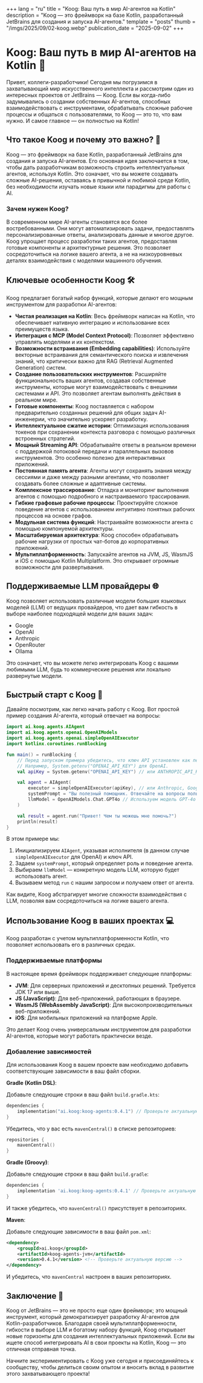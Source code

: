 +++
lang = "ru"
title = "Koog: Ваш путь в мир AI-агентов на Kotlin"
description = "Koog — это фреймворк на базе Kotlin, разработанный JetBrains для создания и запуска AI-агентов."
template = "posts"
thumb = "/imgs/2025/09/02-koog.webp"
publication_date = "2025-09-02"
+++

# Koog: Ваш путь в мир AI-агентов на Kotlin 🚀

Привет, коллеги-разработчики! Сегодня мы погрузимся в захватывающий мир искусственного интеллекта и рассмотрим один из интересных проектов от JetBrains — Koog. Если вы когда-либо задумывались о создании собственных AI-агентов, способных взаимодействовать с инструментами, обрабатывать сложные рабочие процессы и общаться с пользователями, то Koog — это то, что вам нужно. И самое главное — он полностью на Kotlin!

## Что такое Koog и почему это важно? 🤔

Koog — это фреймворк на базе Kotlin, разработанный JetBrains для создания и запуска AI-агентов. Его основная идея заключается в том, чтобы дать разработчикам возможность строить интеллектуальных агентов, используя Kotlin. Это означает, что вы можете создавать сложные AI-решения, оставаясь в привычной и любимой среде Kotlin, без необходимости изучать новые языки или парадигмы для работы с AI.

### Зачем нужен Koog?

В современном мире AI-агенты становятся все более востребованными. Они могут автоматизировать задачи, предоставлять персонализированные ответы, анализировать данные и многое другое. Koog упрощает процесс разработки таких агентов, предоставляя готовые компоненты и архитектурные решения. Это позволяет сосредоточиться на логике вашего агента, а не на низкоуровневых деталях взаимодействия с моделями машинного обучения.

## Ключевые особенности Koog 🛠️

Koog предлагает богатый набор функций, которые делают его мощным инструментом для разработки AI-агентов:

*   **Чистая реализация на Kotlin**: Весь фреймворк написан на Kotlin, что обеспечивает нативную интеграцию и использование всех преимуществ языка.
*   **Интеграция с MCP (Model Context Protocol)**: Позволяет эффективно управлять моделями и их контекстом.
*   **Возможности встраивания (Embedding capabilities)**: Используйте векторные встраивания для семантического поиска и извлечения знаний, что критически важно для RAG (Retrieval Augmented Generation) систем.
*   **Создание пользовательских инструментов**: Расширяйте функциональность ваших агентов, создавая собственные инструменты, которые могут взаимодействовать с внешними системами и API. Это позволяет агентам выполнять действия в реальном мире.
*   **Готовые компоненты**: Koog поставляется с набором предварительно созданных решений для общих задач AI-инженерии, что значительно ускоряет разработку.
*   **Интеллектуальное сжатие истории**: Оптимизация использования токенов при сохранении контекста разговора с помощью различных встроенных стратегий.
*   **Мощный Streaming API**: Обрабатывайте ответы в реальном времени с поддержкой потоковой передачи и параллельных вызовов инструментов. Это особенно полезно для интерактивных приложений.
*   **Постоянная память агента**: Агенты могут сохранять знания между сессиями и даже между разными агентами, что позволяет создавать более сложные и адаптивные системы.
*   **Комплексное трассирование**: Отладка и мониторинг выполнения агентов с помощью подробного и настраиваемого трассирования.
*   **Гибкие графовые рабочие процессы**: Проектируйте сложное поведение агентов с использованием интуитивно понятных рабочих процессов на основе графов.
*   **Модульная система функций**: Настраивайте возможности агента с помощью компонуемой архитектуры.
*   **Масштабируемая архитектура**: Koog способен обрабатывать рабочие нагрузки от простых чат-ботов до корпоративных приложений.
*   **Мультиплатформенность**: Запускайте агентов на JVM, JS, WasmJS и iOS с помощью Kotlin Multiplatform. Это открывает огромные возможности для развертывания.

## Поддерживаемые LLM провайдеры 🌐

Koog позволяет использовать различные модели больших языковых моделей (LLM) от ведущих провайдеров, что дает вам гибкость в выборе наиболее подходящей модели для ваших задач:

*   Google
*   OpenAI
*   Anthropic
*   OpenRouter
*   Ollama

Это означает, что вы можете легко интегрировать Koog с вашими любимыми LLM, будь то коммерческие решения или локально развернутые модели.

## Быстрый старт с Koog 🚀

Давайте посмотрим, как легко начать работу с Koog. Вот простой пример создания AI-агента, который отвечает на вопросы:

```kotlin
import ai.koog.agents.AIAgent
import ai.koog.agents.openai.OpenAIModels
import ai.koog.agents.openai.simpleOpenAIExecutor
import kotlinx.coroutines.runBlocking

fun main() = runBlocking {
    // Перед запуском примера убедитесь, что ключ API установлен как переменная окружения.
    // Например, System.getenv("OPENAI_API_KEY") для OpenAI.
    val apiKey = System.getenv("OPENAI_API_KEY") // или ANTHROPIC_API_KEY, GOOGLE_API_KEY и т.д.

    val agent = AIAgent(
        executor = simpleOpenAIExecutor(apiKey), // или Anthropic, Google, OpenRouter и т.д.
        systemPrompt = "Вы полезный помощник. Отвечайте на вопросы пользователя кратко.",
        llmModel = OpenAIModels.Chat.GPT4o // Используем модель GPT-4o
    )

    val result = agent.run("Привет! Чем ты можешь мне помочь?")
    println(result)
}
```

В этом примере мы:

1.  Инициализируем `AIAgent`, указывая исполнителя (в данном случае `simpleOpenAIExecutor` для OpenAI) и ключ API.
2.  Задаем `systemPrompt`, который определяет роль и поведение агента.
3.  Выбираем `llmModel` — конкретную модель LLM, которую будет использовать агент.
4.  Вызываем метод `run` с нашим запросом и получаем ответ от агента.

Как видите, Koog абстрагирует многие сложности взаимодействия с LLM, позволяя вам сосредоточиться на логике вашего агента.

## Использование Koog в ваших проектах 💻

Koog разработан с учетом мультиплатформенности Kotlin, что позволяет использовать его в различных средах.

### Поддерживаемые платформы

В настоящее время фреймворк поддерживает следующие платформы:

*   **JVM**: Для серверных приложений и десктопных решений. Требуется JDK 17 или выше.
*   **JS (JavaScript)**: Для веб-приложений, работающих в браузере.
*   **WasmJS (WebAssembly JavaScript)**: Для высокопроизводительных веб-приложений.
*   **iOS**: Для мобильных приложений на платформе Apple.

Это делает Koog очень универсальным инструментом для разработки AI-агентов, которые могут работать практически везде.

### Добавление зависимостей

Для использования Koog в вашем проекте вам необходимо добавить соответствующие зависимости в ваш файл сборки.

**Gradle (Kotlin DSL)**:

Добавьте следующие строки в ваш файл `build.gradle.kts`:

```kotlin
dependencies {
    implementation("ai.koog:koog-agents:0.4.1") // Проверьте актуальную версию на GitHub или Maven Central
}
```

Убедитесь, что у вас есть `mavenCentral()` в списке репозиториев:

```kotlin
repositories {
    mavenCentral()
}
```

**Gradle (Groovy)**:

Добавьте следующие строки в ваш файл `build.gradle`:

```groovy
dependencies {
    implementation 'ai.koog:koog-agents:0.4.1' // Проверьте актуальную версию
}
```

И также убедитесь, что `mavenCentral()` присутствует в репозиториях.

**Maven**:

Добавьте следующие зависимости в ваш файл `pom.xml`:

```xml
<dependency>
    <groupId>ai.koog</groupId>
    <artifactId>koog-agents-jvm</artifactId>
    <version>0.4.1</version> <!-- Проверьте актуальную версию -->
</dependency>
```

И убедитесь, что `mavenCentral` настроен в ваших репозиториях.

## Заключение 🎉

Koog от JetBrains — это не просто еще один фреймворк; это мощный инструмент, который демократизирует разработку AI-агентов для Kotlin-разработчиков. Благодаря своей мультиплатформенности, гибкости в выборе LLM и богатому набору функций, Koog открывает новые горизонты для создания интеллектуальных приложений. Если вы ищете способ интегрировать AI в свои проекты на Kotlin, Koog — это отличная отправная точка.

Начните экспериментировать с Koog уже сегодня и присоединяйтесь к сообществу, чтобы делиться своим опытом и вносить вклад в развитие этого захватывающего проекта!
